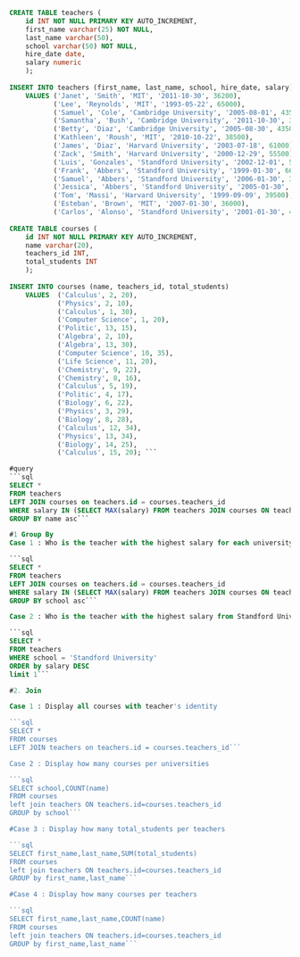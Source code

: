 ```sql
CREATE TABLE teachers (
    id INT NOT NULL PRIMARY KEY AUTO_INCREMENT,
    first_name varchar(25) NOT NULL,
    last_name varchar(50),
    school varchar(50) NOT NULL,
    hire_date date,
    salary numeric
    );
    
INSERT INTO teachers (first_name, last_name, school, hire_date, salary)
    VALUES ('Janet', 'Smith', 'MIT', '2011-10-30', 36200),
           ('Lee', 'Reynolds', 'MIT', '1993-05-22', 65000),
           ('Samuel', 'Cole', 'Cambridge University', '2005-08-01', 43500),
           ('Samantha', 'Bush', 'Cambridge University', '2011-10-30', 36200),
           ('Betty', 'Diaz', 'Cambridge University', '2005-08-30', 43500),
           ('Kathleen', 'Roush', 'MIT', '2010-10-22', 38500),
           ('James', 'Diaz', 'Harvard University', '2003-07-18', 61000),
           ('Zack', 'Smith', 'Harvard University', '2000-12-29', 55500),
           ('Luis', 'Gonzales', 'Standford University', '2002-12-01', 50000),
           ('Frank', 'Abbers', 'Standford University', '1999-01-30', 66000),
           ('Samuel', 'Abbers', 'Standford University', '2006-01-30', 32000),
           ('Jessica', 'Abbers', 'Standford University', '2005-01-30', 33000),
           ('Tom', 'Massi', 'Harvard University', '1999-09-09', 39500),
           ('Esteban', 'Brown', 'MIT', '2007-01-30', 36000),
           ('Carlos', 'Alonso', 'Standford University', '2001-01-30', 44000);
           
CREATE TABLE courses (
    id INT NOT NULL PRIMARY KEY AUTO_INCREMENT,
    name varchar(20),
    teachers_id INT,
    total_students INT
    );
    
INSERT INTO courses (name, teachers_id, total_students)
    VALUES  ('Calculus', 2, 20),
            ('Physics', 2, 10),
            ('Calculus', 1, 30),
            ('Computer Science', 1, 20),
            ('Politic', 13, 15),
            ('Algebra', 2, 10),
            ('Algebra', 13, 30),
            ('Computer Science', 10, 35),
            ('Life Science', 11, 20),
            ('Chemistry', 9, 22),
            ('Chemistry', 8, 16),
            ('Calculus', 5, 19),
            ('Politic', 4, 17),
            ('Biology', 6, 22),
            ('Physics', 3, 29),
            ('Biology', 8, 28),
            ('Calculus', 12, 34),
            ('Physics', 13, 34),
            ('Biology', 14, 25),
            ('Calculus', 15, 20); ```

#query         
```sql
SELECT *
FROM teachers
LEFT JOIN courses on teachers.id = courses.teachers_id
WHERE salary IN (SELECT MAX(salary) FROM teachers JOIN courses ON teachers.id = courses.teachers_id GROUP by name)
GROUP BY name asc```

#1 Group By
Case 1 : Who is the teacher with the highest salary for each university ?

```sql
SELECT *
FROM teachers
LEFT JOIN courses on teachers.id = courses.teachers_id
WHERE salary IN (SELECT MAX(salary) FROM teachers JOIN courses ON teachers.id = courses.teachers_id GROUP by school)
GROUP BY school asc```

Case 2 : Who is the teacher with the highest salary from Standford University ?

```sql
SELECT *
FROM teachers
WHERE school = 'Standford University'
ORDER by salary DESC
limit 1```

#2. Join

Case 1 : Display all courses with teacher's identity

```sql
SELECT *
FROM courses
LEFT JOIN teachers on teachers.id = courses.teachers_id```

Case 2 : Display how many courses per universities

```sql
SELECT school,COUNT(name)
FROM courses
left join teachers ON teachers.id=courses.teachers_id
GROUP by school```

#Case 3 : Display how many total_students per teachers

```sql
SELECT first_name,last_name,SUM(total_students)
FROM courses
left join teachers ON teachers.id=courses.teachers_id
GROUP by first_name,last_name```

#Case 4 : Display how many courses per teachers

```sql
SELECT first_name,last_name,COUNT(name)
FROM courses
left join teachers ON teachers.id=courses.teachers_id
GROUP by first_name,last_name```






            
